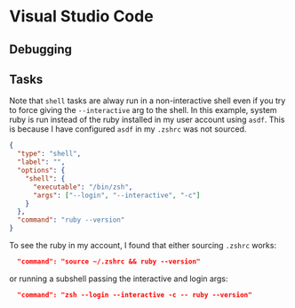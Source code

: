 # Visual Studio Code

## Debugging

## Tasks

Note that `shell` tasks are alway run in a non-interactive shell even if you try
to force giving the `--interactive` arg to the shell. In this example, system ruby is run
instead of the ruby installed in my user account using `asdf`. This is because I
have configured `asdf` in my `.zshrc` was not sourced.

```json
{
  "type": "shell",
  "label": "",
  "options": {
    "shell": {
      "executable": "/bin/zsh",
      "args": ["--login", "--interactive", "-c"]
    }
  },
  "command": "ruby --version"
}
```

To see the ruby in my account, I found that either sourcing `.zshrc` works:

```json
  "command": "source ~/.zshrc && ruby --version"
```

or running a subshell passing the interactive and login args:

```json
  "command": "zsh --login --interactive -c -- ruby --version"
```
